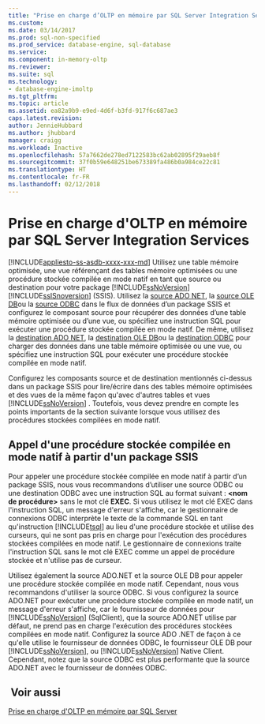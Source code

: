 ```yaml
---
title: "Prise en charge d’OLTP en mémoire par SQL Server Integration Services | Microsoft Docs"
ms.custom: 
ms.date: 03/14/2017
ms.prod: sql-non-specified
ms.prod_service: database-engine, sql-database
ms.service: 
ms.component: in-memory-oltp
ms.reviewer: 
ms.suite: sql
ms.technology:
- database-engine-imoltp
ms.tgt_pltfrm: 
ms.topic: article
ms.assetid: ea82a9b9-e9ed-4d6f-b3fd-917f6c687ae3
caps.latest.revision: 
author: JennieHubbard
ms.author: jhubbard
manager: craigg
ms.workload: Inactive
ms.openlocfilehash: 57a7662de278ed7122583bc62ab02895f29aeb8f
ms.sourcegitcommit: 37f0b59e648251be673389fa486b0a984ce22c81
ms.translationtype: HT
ms.contentlocale: fr-FR
ms.lasthandoff: 02/12/2018
---
```

# <a name="sql-server-integration-services-support-for-in-memory-oltp"></a>Prise en charge d'OLTP en mémoire par SQL Server Integration Services
[!INCLUDE[appliesto-ss-asdb-xxxx-xxx-md](../../includes/appliesto-ss-asdb-xxxx-xxx-md.md)]
Utilisez une table mémoire optimisée, une vue référençant des tables mémoire optimisées ou une procédure stockée compilée en mode natif en tant que source ou destination pour votre package [!INCLUDE[ssNoVersion](../../includes/ssnoversion-md.md)][!INCLUDE[ssISnoversion](../../includes/ssisnoversion-md.md)] (SSIS). Utilisez la [source ADO NET](../../integration-services/data-flow/ado-net-source.md), la [source OLE DB](../../integration-services/data-flow/ole-db-source.md)ou la [source ODBC](../../integration-services/data-flow/odbc-source.md) dans le flux de données d’un package SSIS et configurez le composant source pour récupérer des données d’une table mémoire optimisée ou d’une vue, ou spécifiez une instruction SQL pour exécuter une procédure stockée compilée en mode natif. De même, utilisez la [destination ADO NET](../../integration-services/data-flow/ado-net-destination.md), la [destination OLE DB](../../integration-services/data-flow/ole-db-destination.md)ou la [destination ODBC](../../integration-services/data-flow/odbc-destination.md) pour charger des données dans une table mémoire optimisée ou une vue, ou spécifiez une instruction SQL pour exécuter une procédure stockée compilée en mode natif.  
  
 Configurez les composants source et de destination mentionnés ci-dessus dans un package SSIS pour lire/écrire dans des tables mémoire optimisées et des vues de la même façon qu'avec d'autres tables et vues [!INCLUDE[ssNoVersion](../../includes/ssnoversion-md.md)] . Toutefois, vous devez prendre en compte les points importants de la section suivante lorsque vous utilisez des procédures stockées compilées en mode natif.  
  
## <a name="invoking-a-natively-compiled-stored-procedure-from-an-ssis-package"></a>Appel d'une procédure stockée compilée en mode natif à partir d'un package SSIS  
 Pour appeler une procédure stockée compilée en mode natif à partir d’un package SSIS, nous vous recommandons d’utiliser une source ODBC ou une destination ODBC avec une instruction SQL au format suivant : **\<nom de procédure>** sans le mot clé **EXEC**. Si vous utilisez le mot clé EXEC dans l'instruction SQL, un message d'erreur s'affiche, car le gestionnaire de connexions ODBC interprète le texte de la commande SQL en tant qu'instruction [!INCLUDE[tsql](../../includes/tsql-md.md)] au lieu d'une procédure stockée et utilise des curseurs, qui ne sont pas pris en charge pour l'exécution des procédures stockées compilées en mode natif. Le gestionnaire de connexions traite l'instruction SQL sans le mot clé EXEC comme un appel de procédure stockée et n'utilise pas de curseur.  
  
 Utilisez également la source ADO.NET et la source OLE DB pour appeler une procédure stockée compilée en mode natif. Cependant, nous vous recommandons d'utiliser la source ODBC. Si vous configurez la source ADO.NET pour exécuter une procédure stockée compilée en mode natif, un message d'erreur s'affiche, car le fournisseur de données pour [!INCLUDE[ssNoVersion](../../includes/ssnoversion-md.md)] (SqlClient), que la source ADO.NET utilise par défaut, ne prend pas en charge l'exécution des procédures stockées compilées en mode natif. Configurez la source ADO .NET de façon à ce qu'elle utilise le fournisseur de données ODBC, le fournisseur OLE DB pour [!INCLUDE[ssNoVersion](../../includes/ssnoversion-md.md)], ou [!INCLUDE[ssNoVersion](../../includes/ssnoversion-md.md)] Native Client. Cependant, notez que la source ODBC est plus performante que la source ADO.NET avec le fournisseur de données ODBC.  
  
## <a name="see-also"></a> Voir aussi  
 [Prise en charge d'OLTP en mémoire par SQL Server](../../relational-databases/in-memory-oltp/sql-server-support-for-in-memory-oltp.md)  
  
  

